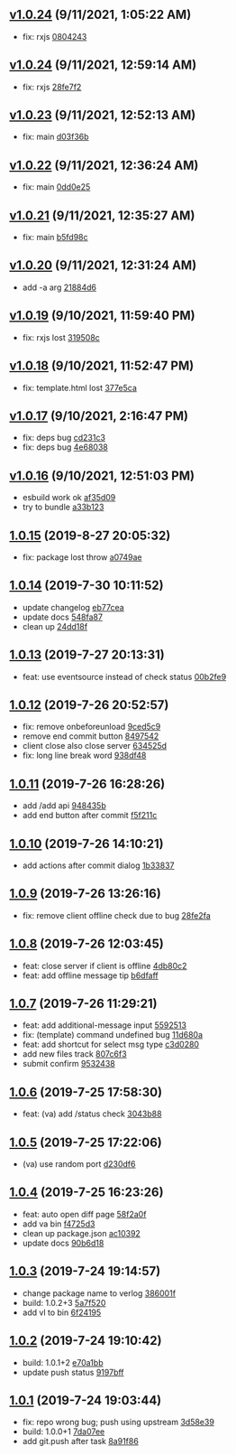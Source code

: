 <a name="v1.0.24"></a>
## [v1.0.24](https://github.com/futurist/verlog/compare/v1.0.24...v1.0.24) (9/11/2021, 1:05:22 AM)

- fix: rxjs  [0804243](https://github.com/futurist/verlog/commit/0804243)


<a name="v1.0.24"></a>
## [v1.0.24](https://github.com/futurist/verlog/compare/v1.0.23...v1.0.24) (9/11/2021, 12:59:14 AM)

- fix: rxjs  [28fe7f2](https://github.com/futurist/verlog/commit/28fe7f2)


<a name="v1.0.23"></a>
## [v1.0.23](https://github.com/futurist/verlog/compare/v1.0.22...v1.0.23) (9/11/2021, 12:52:13 AM)

- fix: main  [d03f36b](https://github.com/futurist/verlog/commit/d03f36b)


<a name="v1.0.22"></a>
## [v1.0.22](https://github.com/futurist/verlog/compare/v1.0.21...v1.0.22) (9/11/2021, 12:36:24 AM)

- fix: main  [0dd0e25](https://github.com/futurist/verlog/commit/0dd0e25)


<a name="v1.0.21"></a>
## [v1.0.21](https://github.com/futurist/verlog/compare/v1.0.20...v1.0.21) (9/11/2021, 12:35:27 AM)

- fix: main  [b5fd98c](https://github.com/futurist/verlog/commit/b5fd98c)


<a name="v1.0.20"></a>
## [v1.0.20](https://github.com/futurist/verlog/compare/v1.0.19...v1.0.20) (9/11/2021, 12:31:24 AM)

- add -a arg  [21884d6](https://github.com/futurist/verlog/commit/21884d6)


<a name="v1.0.19"></a>
## [v1.0.19](https://github.com/futurist/verlog/compare/v1.0.18...v1.0.19) (9/10/2021, 11:59:40 PM)

- fix: rxjs lost  [319508c](https://github.com/futurist/verlog/commit/319508c)


<a name="v1.0.18"></a>
## [v1.0.18](https://github.com/futurist/verlog/compare/v1.0.17...v1.0.18) (9/10/2021, 11:52:47 PM)

- fix: template.html lost  [377e5ca](https://github.com/futurist/verlog/commit/377e5ca)


<a name="v1.0.17"></a>
## [v1.0.17](https://github.com/futurist/verlog/compare/v1.0.16...v1.0.17) (9/10/2021, 2:16:47 PM)

- fix: deps bug  [cd231c3](https://github.com/futurist/verlog/commit/cd231c3)
- fix: deps bug  [4e68038](https://github.com/futurist/verlog/commit/4e68038)


<a name="v1.0.16"></a>
## [v1.0.16](https://github.com/futurist/verlog/compare/1.0.15...v1.0.16) (9/10/2021, 12:51:03 PM)

- esbuild work ok  [af35d09](https://github.com/futurist/verlog/commit/af35d09)
- try to bundle  [a33b123](https://github.com/futurist/verlog/commit/a33b123)


<a name="1.0.15"></a>
## [1.0.15](https://github.com/futurist/verlog/compare/1.0.14...1.0.15) (2019-8-27 20:05:32)

- fix: package lost throw  [a0749ae](https://github.com/futurist/verlog/commit/a0749ae)


<a name="1.0.14"></a>
## [1.0.14](https://github.com/futurist/verlog/compare/1.0.13...1.0.14) (2019-7-30 10:11:52)

- update changelog  [eb77cea](https://github.com/futurist/verlog/commit/eb77cea)
- update docs  [548fa87](https://github.com/futurist/verlog/commit/548fa87)
- clean up  [24dd18f](https://github.com/futurist/verlog/commit/24dd18f)


<a name="1.0.13"></a>
## [1.0.13](https://github.com/futurist/verlog/compare/1.0.12...1.0.13) (2019-7-27 20:13:31)

- feat: use eventsource instead of check status  [00b2fe9](https://github.com/futurist/verlog/commit/00b2fe9)


<a name="1.0.12"></a>
## [1.0.12](https://github.com/futurist/verlog/compare/1.0.11...1.0.12) (2019-7-26 20:52:57)

- fix: remove onbeforeunload  [9ced5c9](https://github.com/futurist/verlog/commit/9ced5c9)
- remove end commit button  [8497542](https://github.com/futurist/verlog/commit/8497542)
- client close also close server  [634525d](https://github.com/futurist/verlog/commit/634525d)
- fix: long line break word  [938df48](https://github.com/futurist/verlog/commit/938df48)


<a name="1.0.11"></a>
## [1.0.11](https://github.com/futurist/verlog/compare/1.0.10...1.0.11) (2019-7-26 16:28:26)

- add /add api  [948435b](https://github.com/futurist/verlog/commit/948435b)
- add end button after commit  [f5f211c](https://github.com/futurist/verlog/commit/f5f211c)


<a name="1.0.10"></a>
## [1.0.10](https://github.com/futurist/verlog/compare/1.0.9...1.0.10) (2019-7-26 14:10:21)

- add actions after commit dialog  [1b33837](https://github.com/futurist/verlog/commit/1b33837)


<a name="1.0.9"></a>
## [1.0.9](https://github.com/futurist/verlog/compare/1.0.8...1.0.9) (2019-7-26 13:26:16)

- fix: remove client offline check due to bug  [28fe2fa](https://github.com/futurist/verlog/commit/28fe2fa)


<a name="1.0.8"></a>
## [1.0.8](https://github.com/futurist/verlog/compare/1.0.7...1.0.8) (2019-7-26 12:03:45)

- feat: close server if client is offline  [4db80c2](https://github.com/futurist/verlog/commit/4db80c2)
- feat: add offline message tip  [b6dfaff](https://github.com/futurist/verlog/commit/b6dfaff)


<a name="1.0.7"></a>
## [1.0.7](https://github.com/futurist/verlog/compare/1.0.6...1.0.7) (2019-7-26 11:29:21)

- feat: add additional-message input  [5592513](https://github.com/futurist/verlog/commit/5592513)
- fix: (template) command undefined bug  [11d680a](https://github.com/futurist/verlog/commit/11d680a)
- feat: add shortcut for select msg type  [c3d0280](https://github.com/futurist/verlog/commit/c3d0280)
- add new files track  [807c6f3](https://github.com/futurist/verlog/commit/807c6f3)
- submit confirm  [9532438](https://github.com/futurist/verlog/commit/9532438)


<a name="1.0.6"></a>
## [1.0.6](https://github.com/futurist/verlog/compare/1.0.5...1.0.6) (2019-7-25 17:58:30)

- feat: (va) add /status check  [3043b88](https://github.com/futurist/verlog/commit/3043b88)


<a name="1.0.5"></a>
## [1.0.5](https://github.com/futurist/verlog/compare/1.0.4...1.0.5) (2019-7-25 17:22:06)

- (va) use random port  [d230df6](https://github.com/futurist/verlog/commit/d230df6)


<a name="1.0.4"></a>
## [1.0.4](https://github.com/futurist/verlog/compare/1.0.3...1.0.4) (2019-7-25 16:23:26)

- feat: auto open diff page  [58f2a0f](https://github.com/futurist/verlog/commit/58f2a0f)
- add va bin  [f4725d3](https://github.com/futurist/verlog/commit/f4725d3)
- clean up package.json  [ac10392](https://github.com/futurist/verlog/commit/ac10392)
- update docs  [90b6d18](https://github.com/futurist/verlog/commit/90b6d18)


<a name="1.0.3"></a>
## [1.0.3](https://github.com/futurist/verlog/compare/1.0.2...1.0.3) (2019-7-24 19:14:57)

- change package name to verlog  [386001f](https://github.com/futurist/verlog/commit/386001f)
- build: 1.0.2+3  [5a7f520](https://github.com/futurist/verlog/commit/5a7f520)
- add vl to bin  [6f24195](https://github.com/futurist/verlog/commit/6f24195)


<a name="1.0.2"></a>
## [1.0.2](https://github.com/futurist/verlog/compare/1.0.1...1.0.2) (2019-7-24 19:10:42)

- build: 1.0.1+2  [e70a1bb](https://github.com/futurist/verlog/commit/e70a1bb)
- update push status  [9197bff](https://github.com/futurist/verlog/commit/9197bff)


<a name="1.0.1"></a>
## [1.0.1](https://github.com/futurist/verlog/compare/c32019904faf3172e63d329126e4685ad64ff43b...1.0.1) (2019-7-24 19:03:44)

- fix: repo wrong bug; push using upstream  [3d58e39](https://github.com/futurist/verlog/commit/3d58e39)
- build: 1.0.0+1  [7da07ee](https://github.com/futurist/verlog/commit/7da07ee)
- add git.push after task  [8a91f86](https://github.com/futurist/verlog/commit/8a91f86)


